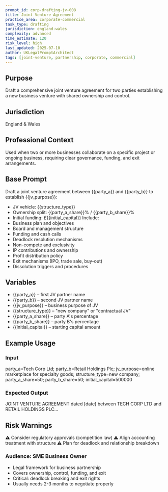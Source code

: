 ```yaml
---
prompt_id: corp-drafting-jv-008
title: Joint Venture Agreement
practice_area: corporate-commercial
task_type: drafting
jurisdiction: england-wales
complexity: advanced
time_estimate: 120
risk_level: high
last_updated: 2025-07-10
author: UKLegalPromptArchitect
tags: [joint-venture, partnership, corporate, commercial]
---
```


## Purpose
Draft a comprehensive joint venture agreement for two parties establishing a new business venture with shared ownership and control.

## Jurisdiction
England & Wales

## Professional Context
Used when two or more businesses collaborate on a specific project or ongoing business, requiring clear governance, funding, and exit arrangements.

## Base Prompt
Draft a joint venture agreement between {{party_a}} and {{party_b}} to establish {{jv_purpose}}:
- JV vehicle: {{structure_type}}
- Ownership split: {{party_a_share}}% / {{party_b_share}}%
- Initial funding: £{{initial_capital}}
Include:
- Business plan and objectives
- Board and management structure
- Funding and cash calls
- Deadlock resolution mechanisms
- Non-compete and exclusivity
- IP contributions and ownership
- Profit distribution policy
- Exit mechanisms (IPO, trade sale, buy-out)
- Dissolution triggers and procedures

## Variables
- {{party_a}} – first JV partner name
- {{party_b}} – second JV partner name
- {{jv_purpose}} – business purpose of JV
- {{structure_type}} – "new company" or "contractual JV"
- {{party_a_share}} – party A's percentage
- {{party_b_share}} – party B's percentage
- {{initial_capital}} – starting capital amount

## Example Usage
### Input
party_a=Tech Corp Ltd; party_b=Retail Holdings Plc; jv_purpose=online marketplace for specialty goods; structure_type=new company; party_a_share=50; party_b_share=50; initial_capital=500000

### Expected Output
JOINT VENTURE AGREEMENT dated [date] between TECH CORP LTD and RETAIL HOLDINGS PLC...

## Risk Warnings
⚠️ Consider regulatory approvals (competition law)
⚠️ Align accounting treatment with structure
⚠️ Plan for deadlock and relationship breakdown

### Audience: SME Business Owner
- Legal framework for business partnership
- Covers ownership, control, funding, and exit
- Critical: deadlock breaking and exit rights
- Usually needs 2-3 months to negotiate properly
